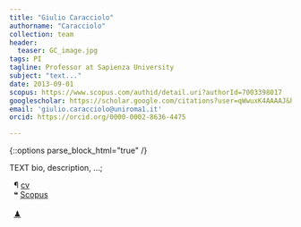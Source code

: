```yaml
---
title: "Giulio Caracciolo"
authorname: "Caracciolo"
collection: team
header: 
  teaser: GC_image.jpg
tags: PI
tagline: Professor at Sapienza University
subject: "text..."
date: 2013-09-01
scopus: https://www.scopus.com/authid/detail.uri?authorId=7003398017
googlescholar: https://scholar.google.com/citations?user=qWwuxK4AAAAJ&hl=it&oi=ao
email: 'giulio.caracciolo@uniroma1.it'
orcid: https://orcid.org/0000-0002-8636-4475

---
```


{::options parse_block_html="true" /}

<p align= "justify">

TEXT bio, description, ...;

&nbsp;   &#182; [cv](https://lucadigiacomo51.github.io/nano_test_01.github.io/files/CV_EN_Caracciolo.pdf)<br>
&nbsp;   &#10077; [Scopus](https://www.scopus.com/authid/detail.uri?authorId=7003398017)<br>
&nbsp; <br>
&nbsp;   [&#x265F;](https://lichess.org/@/Ivanchliuk)<br>
